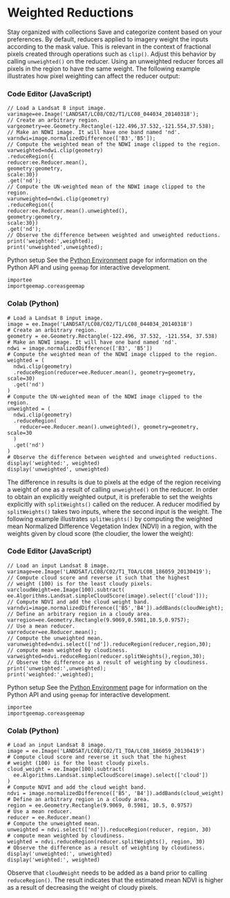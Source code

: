  
#  Weighted Reductions 
Stay organized with collections  Save and categorize content based on your preferences. 
By default, reducers applied to imagery weight the inputs according to the mask value. This is relevant in the context of fractional pixels created through operations such as `clip()`. Adjust this behavior by calling `unweighted()` on the reducer. Using an unweighted reducer forces all pixels in the region to have the same weight. The following example illustrates how pixel weighting can affect the reducer output:
### Code Editor (JavaScript)
```
// Load a Landsat 8 input image.
varimage=ee.Image('LANDSAT/LC08/C02/T1/LC08_044034_20140318');
// Create an arbitrary region.
vargeometry=ee.Geometry.Rectangle(-122.496,37.532,-121.554,37.538);
// Make an NDWI image. It will have one band named 'nd'.
varndwi=image.normalizedDifference(['B3','B5']);
// Compute the weighted mean of the NDWI image clipped to the region.
varweighted=ndwi.clip(geometry)
.reduceRegion({
reducer:ee.Reducer.mean(),
geometry:geometry,
scale:30})
.get('nd');
// Compute the UN-weighted mean of the NDWI image clipped to the region.
varunweighted=ndwi.clip(geometry)
.reduceRegion({
reducer:ee.Reducer.mean().unweighted(),
geometry:geometry,
scale:30})
.get('nd');
// Observe the difference between weighted and unweighted reductions.
print('weighted:',weighted);
print('unweighted',unweighted);
```

Python setup
See the [ Python Environment](https://developers.google.com/earth-engine/guides/python_install) page for information on the Python API and using `geemap` for interactive development.
```
importee
importgeemap.coreasgeemap
```

### Colab (Python)
```
# Load a Landsat 8 input image.
image = ee.Image('LANDSAT/LC08/C02/T1/LC08_044034_20140318')
# Create an arbitrary region.
geometry = ee.Geometry.Rectangle(-122.496, 37.532, -121.554, 37.538)
# Make an NDWI image. It will have one band named 'nd'.
ndwi = image.normalizedDifference(['B3', 'B5'])
# Compute the weighted mean of the NDWI image clipped to the region.
weighted = (
  ndwi.clip(geometry)
  .reduceRegion(reducer=ee.Reducer.mean(), geometry=geometry, scale=30)
  .get('nd')
)
# Compute the UN-weighted mean of the NDWI image clipped to the region.
unweighted = (
  ndwi.clip(geometry)
  .reduceRegion(
    reducer=ee.Reducer.mean().unweighted(), geometry=geometry, scale=30
  )
  .get('nd')
)
# Observe the difference between weighted and unweighted reductions.
display('weighted:', weighted)
display('unweighted', unweighted)
```

The difference in results is due to pixels at the edge of the region receiving a weight of one as a result of calling `unweighted()` on the reducer.
In order to obtain an explicitly weighted output, it is preferable to set the weights explicitly with `splitWeights()` called on the reducer. A reducer modified by `splitWeights()` takes two inputs, where the second input is the weight. The following example illustrates `splitWeights()` by computing the weighted mean Normalized Difference Vegetation Index (NDVI) in a region, with the weights given by cloud score (the cloudier, the lower the weight):
### Code Editor (JavaScript)
```
// Load an input Landsat 8 image.
varimage=ee.Image('LANDSAT/LC08/C02/T1_TOA/LC08_186059_20130419');
// Compute cloud score and reverse it such that the highest
// weight (100) is for the least cloudy pixels.
varcloudWeight=ee.Image(100).subtract(
ee.Algorithms.Landsat.simpleCloudScore(image).select(['cloud']));
// Compute NDVI and add the cloud weight band.
varndvi=image.normalizedDifference(['B5','B4']).addBands(cloudWeight);
// Define an arbitrary region in a cloudy area.
varregion=ee.Geometry.Rectangle(9.9069,0.5981,10.5,0.9757);
// Use a mean reducer.
varreducer=ee.Reducer.mean();
// Compute the unweighted mean.
varunweighted=ndvi.select(['nd']).reduceRegion(reducer,region,30);
// compute mean weighted by cloudiness.
varweighted=ndvi.reduceRegion(reducer.splitWeights(),region,30);
// Observe the difference as a result of weighting by cloudiness.
print('unweighted:',unweighted);
print('weighted:',weighted);
```

Python setup
See the [ Python Environment](https://developers.google.com/earth-engine/guides/python_install) page for information on the Python API and using `geemap` for interactive development.
```
importee
importgeemap.coreasgeemap
```

### Colab (Python)
```
# Load an input Landsat 8 image.
image = ee.Image('LANDSAT/LC08/C02/T1_TOA/LC08_186059_20130419')
# Compute cloud score and reverse it such that the highest
# weight (100) is for the least cloudy pixels.
cloud_weight = ee.Image(100).subtract(
  ee.Algorithms.Landsat.simpleCloudScore(image).select(['cloud'])
)
# Compute NDVI and add the cloud weight band.
ndvi = image.normalizedDifference(['B5', 'B4']).addBands(cloud_weight)
# Define an arbitrary region in a cloudy area.
region = ee.Geometry.Rectangle(9.9069, 0.5981, 10.5, 0.9757)
# Use a mean reducer.
reducer = ee.Reducer.mean()
# Compute the unweighted mean.
unweighted = ndvi.select(['nd']).reduceRegion(reducer, region, 30)
# compute mean weighted by cloudiness.
weighted = ndvi.reduceRegion(reducer.splitWeights(), region, 30)
# Observe the difference as a result of weighting by cloudiness.
display('unweighted:', unweighted)
display('weighted:', weighted)
```

Observe that `cloudWeight` needs to be added as a band prior to calling `reduceRegion()`. The result indicates that the estimated mean NDVI is higher as a result of decreasing the weight of cloudy pixels.
